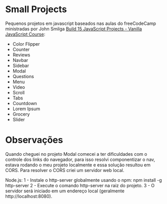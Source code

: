 # Small Projects
Pequenos projetos em javascript baseados nas aulas do freeCodeCamp ministradas por John Smilga [Build 15 JavaScript Projects - Vanilla JavaScript Course](https://youtu.be/3PHXvlpOkf4?si=aGOwrkLAtNBsUvIg):

- Color Flipper
- Counter
- Reviews
- Navbar
- Sidebar
- Modal
- Questions
- Menu
- Video
- Scroll
- Tabs
- Countdown
- Lorem Ipsum
- Grocery
- Slider

# Observações
Quando cheguei no projeto Modal comecei a ter dificuldades com o controle dos links do navegador, para isso resolvi componentizar o nav, estava rodando o meu projeto localmente e essa solução resultou em CORS.
Para resolver o CORS criei um servidor web local.

Node.js:
1 - Instale o http-server globalmente usando o npm: npm install -g http-server
2 - Execute o comando http-server na raiz do projeto.
3 - O servidor será iniciado em um endereço local (geralmente http://localhost:8080).
